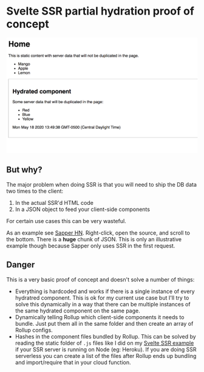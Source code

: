 # Svelte SSR partial hydration proof of concept

![Screenshot](screenshot.png)

## But why?
The major problem when doing SSR is that you will need to ship the DB data two times to the client:

1. In the actual SSR'd HTML code
2. In a JSON object to feed your client-side components

For certain use cases this can be very wasteful.

As an example see [Sapper HN](https://hn.svelte.dev/item/23223335). Right-click, open the source, and scroll to the bottom. There is a **huge** chunk of JSON. This is only an illustrative example though because Sapper only uses SSR in the first request.

## Danger

This is a very basic proof of concept and doesn't solve a number of things:
* Everything is hardcoded and works if there is a single instance of every hydratred component. This is ok for my current use case but I'll try to solve this dynamically in a way that there can be multiple instances of the same hydrated component on the same page.
* Dynamically telling Rollup which client-side components it needs to bundle. Just put them all in the same folder and then create an array of Rollup configs.
* Hashes in the component files bundled by Rollup. This can be solved by reading the static folder of `.js` files like I did on my [Svelte SSR example](https://github.com/PierBover/svelte-ssr-example) if your SSR server is running on Node (eg: Heroku). If you are doing SSR serverless you can create a list of the files after Rollup ends up bundling and import/require that in your cloud function.